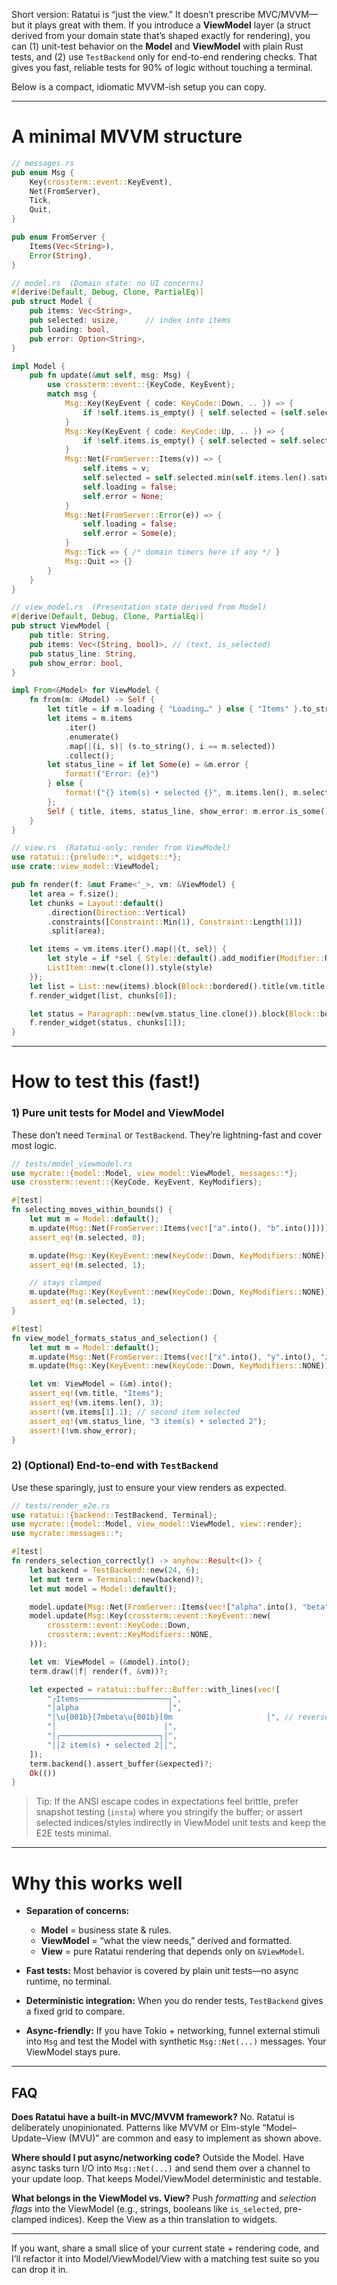 Short version: Ratatui is “just the view.” It doesn’t prescribe MVC/MVVM—but it plays great with them. If you introduce a **ViewModel** layer (a struct derived from your domain state that’s shaped exactly for rendering), you can (1) unit-test behavior on the **Model** and **ViewModel** with plain Rust tests, and (2) use `TestBackend` only for end-to-end rendering checks. That gives you fast, reliable tests for 90% of logic without touching a terminal.

Below is a compact, idiomatic MVVM-ish setup you can copy.

---

# A minimal MVVM structure

```rust
// messages.rs
pub enum Msg {
    Key(crossterm::event::KeyEvent),
    Net(FromServer),
    Tick,
    Quit,
}

pub enum FromServer {
    Items(Vec<String>),
    Error(String),
}
```

```rust
// model.rs  (Domain state: no UI concerns)
#[derive(Default, Debug, Clone, PartialEq)]
pub struct Model {
    pub items: Vec<String>,
    pub selected: usize,      // index into items
    pub loading: bool,
    pub error: Option<String>,
}

impl Model {
    pub fn update(&mut self, msg: Msg) {
        use crossterm::event::{KeyCode, KeyEvent};
        match msg {
            Msg::Key(KeyEvent { code: KeyCode::Down, .. }) => {
                if !self.items.is_empty() { self.selected = (self.selected + 1).min(self.items.len() - 1); }
            }
            Msg::Key(KeyEvent { code: KeyCode::Up, .. }) => {
                if !self.items.is_empty() { self.selected = self.selected.saturating_sub(1); }
            }
            Msg::Net(FromServer::Items(v)) => {
                self.items = v;
                self.selected = self.selected.min(self.items.len().saturating_sub(1));
                self.loading = false;
                self.error = None;
            }
            Msg::Net(FromServer::Error(e)) => {
                self.loading = false;
                self.error = Some(e);
            }
            Msg::Tick => { /* domain timers here if any */ }
            Msg::Quit => {}
        }
    }
}
```

```rust
// view_model.rs  (Presentation state derived from Model)
#[derive(Default, Debug, Clone, PartialEq)]
pub struct ViewModel {
    pub title: String,
    pub items: Vec<(String, bool)>, // (text, is_selected)
    pub status_line: String,
    pub show_error: bool,
}

impl From<&Model> for ViewModel {
    fn from(m: &Model) -> Self {
        let title = if m.loading { "Loading…" } else { "Items" }.to_string();
        let items = m.items
            .iter()
            .enumerate()
            .map(|(i, s)| (s.to_string(), i == m.selected))
            .collect();
        let status_line = if let Some(e) = &m.error {
            format!("Error: {e}")
        } else {
            format!("{} item(s) • selected {}", m.items.len(), m.selected.saturating_add(1))
        };
        Self { title, items, status_line, show_error: m.error.is_some() }
    }
}
```

```rust
// view.rs  (Ratatui-only: render from ViewModel)
use ratatui::{prelude::*, widgets::*};
use crate::view_model::ViewModel;

pub fn render(f: &mut Frame<'_>, vm: &ViewModel) {
    let area = f.size();
    let chunks = Layout::default()
        .direction(Direction::Vertical)
        .constraints([Constraint::Min(1), Constraint::Length(1)])
        .split(area);

    let items = vm.items.iter().map(|(t, sel)| {
        let style = if *sel { Style::default().add_modifier(Modifier::REVERSED) } else { Style::default() };
        ListItem::new(t.clone()).style(style)
    });
    let list = List::new(items).block(Block::bordered().title(vm.title.clone()));
    f.render_widget(list, chunks[0]);

    let status = Paragraph::new(vm.status_line.clone()).block(Block::bordered());
    f.render_widget(status, chunks[1]);
}
```

---

# How to test this (fast!)

### 1) Pure unit tests for Model and ViewModel

These don’t need `Terminal` or `TestBackend`. They’re lightning-fast and cover most logic.

```rust
// tests/model_viewmodel.rs
use mycrate::{model::Model, view_model::ViewModel, messages::*};
use crossterm::event::{KeyCode, KeyEvent, KeyModifiers};

#[test]
fn selecting_moves_within_bounds() {
    let mut m = Model::default();
    m.update(Msg::Net(FromServer::Items(vec!["a".into(), "b".into()])));
    assert_eq!(m.selected, 0);

    m.update(Msg::Key(KeyEvent::new(KeyCode::Down, KeyModifiers::NONE)));
    assert_eq!(m.selected, 1);

    // stays clamped
    m.update(Msg::Key(KeyEvent::new(KeyCode::Down, KeyModifiers::NONE)));
    assert_eq!(m.selected, 1);
}

#[test]
fn view_model_formats_status_and_selection() {
    let mut m = Model::default();
    m.update(Msg::Net(FromServer::Items(vec!["x".into(), "y".into(), "z".into()])));
    m.update(Msg::Key(KeyEvent::new(KeyCode::Down, KeyModifiers::NONE)));

    let vm: ViewModel = (&m).into();
    assert_eq!(vm.title, "Items");
    assert_eq!(vm.items.len(), 3);
    assert!(vm.items[1].1); // second item selected
    assert_eq!(vm.status_line, "3 item(s) • selected 2");
    assert!(!vm.show_error);
}
```

### 2) (Optional) End-to-end with `TestBackend`

Use these sparingly, just to ensure your view renders as expected.

```rust
// tests/render_e2e.rs
use ratatui::{backend::TestBackend, Terminal};
use mycrate::{model::Model, view_model::ViewModel, view::render};
use mycrate::messages::*;

#[test]
fn renders_selection_correctly() -> anyhow::Result<()> {
    let backend = TestBackend::new(24, 6);
    let mut term = Terminal::new(backend)?;
    let mut model = Model::default();

    model.update(Msg::Net(FromServer::Items(vec!["alpha".into(), "beta".into()])));
    model.update(Msg::Key(crossterm::event::KeyEvent::new(
        crossterm::event::KeyCode::Down,
        crossterm::event::KeyModifiers::NONE,
    )));

    let vm: ViewModel = (&model).into();
    term.draw(|f| render(f, &vm))?;

    let expected = ratatui::buffer::Buffer::with_lines(vec![
        "┌Items────────────────────┐",
        "│alpha                    │",
        "│\u{001b}[7mbeta\u{001b}[0m                     │", // reversed
        "│                        │",
        "│┌──────────────────────┐│",
        "││2 item(s) • selected 2││",
    ]);
    term.backend().assert_buffer(&expected)?;
    Ok(())
}
```

> Tip: If the ANSI escape codes in expectations feel brittle, prefer snapshot testing (`insta`) where you stringify the buffer; or assert selected indices/styles indirectly in ViewModel unit tests and keep the E2E tests minimal.

---

# Why this works well

- **Separation of concerns:**

  - **Model** = business state & rules.
  - **ViewModel** = “what the view needs,” derived and formatted.
  - **View** = pure Ratatui rendering that depends only on `&ViewModel`.

- **Fast tests:** Most behavior is covered by plain unit tests—no async runtime, no terminal.
- **Deterministic integration:** When you do render tests, `TestBackend` gives a fixed grid to compare.
- **Async-friendly:** If you have Tokio + networking, funnel external stimuli into `Msg` and test the Model with synthetic `Msg::Net(...)` messages. Your ViewModel stays pure.

---

## FAQ

**Does Ratatui have a built-in MVC/MVVM framework?**
No. Ratatui is deliberately unopinionated. Patterns like MVVM or Elm-style “Model–Update–View (MVU)” are common and easy to implement as shown above.

**Where should I put async/networking code?**
Outside the Model. Have async tasks turn I/O into `Msg::Net(...)` and send them over a channel to your update loop. That keeps Model/ViewModel deterministic and testable.

**What belongs in the ViewModel vs. View?**
Push _formatting_ and _selection flags_ into the ViewModel (e.g., strings, booleans like `is_selected`, pre-clamped indices). Keep the View as a thin translation to widgets.

---

If you want, share a small slice of your current state + rendering code, and I’ll refactor it into Model/ViewModel/View with a matching test suite so you can drop it in.
